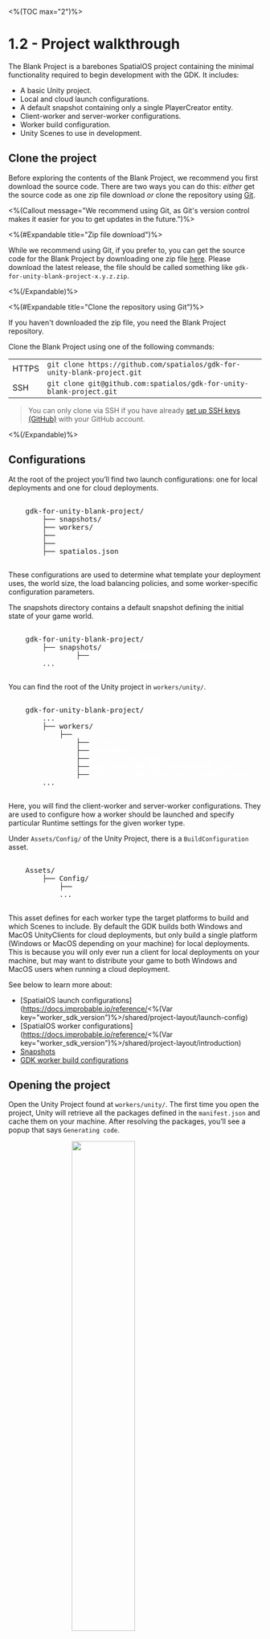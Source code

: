<%(TOC max="2")%>

# 1.2 - Project walkthrough

The Blank Project is a barebones SpatialOS project containing the minimal functionality required to begin development with the GDK. It includes:

* A basic Unity project.
* Local and cloud launch configurations.
* A default snapshot containing only a single PlayerCreator entity.
* Client-worker and server-worker configurations.
* Worker build configuration.
* Unity Scenes to use in development.

## Clone the project

Before exploring the contents of the Blank Project, we recommend you first download the source code. There are two ways you can do this: _either_ get the source code as one zip file download _or_ clone the repository using [Git](https://try.github.io).

<%(Callout message="We recommend using Git, as Git's version control makes it easier for you to get updates in the future.")%>

<%(#Expandable title="Zip file download")%>

 While we recommend using Git, if you prefer to, you can get the source code for the Blank Project by downloading one zip file <a href="https://github.com/spatialos/gdk-for-unity-blank-project/releases" target="_blank">here</a>. Please download the latest release, the file should be called something like `gdk-for-unity-blank-project-x.y.z.zip`.

<%(/Expandable)%>

<%(#Expandable title="Clone the repository using Git")%>

If you haven't downloaded the zip file, you need the Blank Project repository.

Clone the Blank Project using one of the following commands:

|       |                                                                          |
| ----- | ------------------------------------------------------------------------ |
| HTTPS | `git clone https://github.com/spatialos/gdk-for-unity-blank-project.git` |
| SSH   | `git clone git@github.com:spatialos/gdk-for-unity-blank-project.git`     |

> You can only clone via SSH if you have already [set up SSH keys (GitHub)](https://help.github.com/articles/connecting-to-github-with-ssh/) with your GitHub account.

<%(/Expandable)%>

## Configurations

At the root of the project you’ll find two launch configurations: one for local deployments and one for cloud deployments.

<pre>

    gdk-for-unity-blank-project/
        ├── snapshots/
        ├── workers/
        ├── <b><font color="white">cloud_launch.json</font></b>
        ├── <b><font color="white">default_launch.json</font></b>
        ├── spatialos.json

</pre>

These configurations are used to determine what template your deployment uses, the world size, the load balancing policies, and some worker-specific configuration parameters.

The snapshots directory contains a default snapshot defining the initial state of your game world.

<pre>

    gdk-for-unity-blank-project/
        ├── snapshots/
                ├── <b><font color="white">default.snapshot</font></b>
        ...

</pre>

You can find the root of the Unity project in `workers/unity/`.

<pre>

    gdk-for-unity-blank-project/
        ...
        ├── workers/
            ├── <b><font color="white">unity/</font></b>
                ├── <b><font color="white">Assets/</font></b>
                ├── <b><font color="white">Packages/</font></b>
                ├── <b><font color="white">ProjectSettings/</font></b>
                ├── <b><font color="white">spatialos.UnityClient.worker.json</font></b>
                ├── <b><font color="white">spatialos.UnityGameLogic.worker.json</font></b>
        ...

</pre>

Here, you will find the client-worker and server-worker configurations. They are used to configure how a worker should be launched and specify particular Runtime settings for the given worker type.

Under `Assets/Config/` of the Unity Project, there is a `BuildConfiguration` asset.

<pre>

    Assets/
        ├── Config/
            ├── <b><font color="white">BuildConfiguration.asset</font></b>
            ...

</pre>

This asset defines for each worker type the target platforms to build and which Scenes to include. By default the GDK builds both Windows and MacOS UnityClients for cloud deployments, but only build a single platform (Windows or MacOS depending on your machine) for local deployments. This is because you will only ever run a client for local deployments on your machine, but may want to distribute your game to both Windows and MacOS users when running a cloud deployment.

See below to learn more about:

* [SpatialOS launch configurations](https://docs.improbable.io/reference/<%(Var key="worker_sdk_version")%>/shared/project-layout/launch-config)
* [SpatialOS worker configurations](https://docs.improbable.io/reference/<%(Var key="worker_sdk_version")%>/shared/project-layout/introduction)
* [Snapshots]({{urlRoot}}/reference/concepts/snapshots)
* [GDK worker build configurations]({{urlRoot}}/modules/build-system/build-config)

## Opening the project

Open the Unity Project found at `workers/unity/`. The first time you open the project, Unity will retrieve all the packages defined in the `manifest.json` and cache them on your machine. After resolving the packages, you’ll see a popup that says `Generating code`.

<img src="{{assetRoot}}assets/blank/tutorial/1/generating-code.png" style="margin: 0 auto; width: 50%; display: block;" />

## Scenes

You may have noticed that there are a set of Scenes present at `Assets/Scenes/`.

<img src="{{assetRoot}}assets/blank/tutorial/1/scenes-list.png" style="margin: 0 auto; width: 25%; display: block;" />

The `ClientScene` contains a `ClientWorker` prefab to represent a client-worker and similarly the `GameLogicScene` contains a `GameLogicWorker` prefab to represent a server-side worker. By playing either of these Scenes, these prefabs will try to connect their respective client-worker or server-worker to your SpatialOS deployment.

```text

    ClientScene
        ├── ClientWorker

    DevelopmentScene
        ├── ClientWorker
        ├── GameLogicWorker

    GameLogicScene
        ├── GameLogicWorker

```

The GDK also allows you to run more than one worker in your Unity Editor. The `DevelopmentScene` contains both `ClientWorker` and `GameLogicWorker` prefabs, which in turn runs both a client-worker and a server-worker side-by-side in your Editor. By running both workers you don’t need to build out workers with every new change. This greatly speeds up local iteration times, as you’ll discover later on in this tutorial.

## Packages and assembly definitions

Within your Unity Project there is a `Packages/manifest.json` file, which defines all the package dependencies of your project. The Blank Project includes dependencies to all Feature Modules, to make it easier to adopt and include them in your user code.

<pre>

    unity/
        ├── Assets/
            ├── <b><font color="white">BlankProject.asmdef</font></b>
            ...
        ├── Packages/
            ├── <b><font color="white">manifest.json</font></b>
        ...

</pre>

There is also a BlankProject assembly definition in your project’s Assets folder. Although the project `manifest.json` defines dependencies to all GDK Feature Modules, only the Core and Player Lifecycle modules are referenced in the assembly definition. This is because the Blank Project has minimal game code, and only makes use of the Player Lifecycle module. You can read more about assembly definitions [here](https://docs.unity3d.com/Manual/ScriptCompilationAssemblyDefinitionFiles.html).

#### Next: [What the Blank Project does]({{urlRoot}}/projects/blank/tutorial/1/what-it-does)
